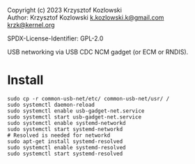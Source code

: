 Copyright (c) 2023 Krzysztof Kozlowski  
Author: Krzysztof Kozlowski <k.kozlowski.k@gmail.com>  
                            <krzk@kernel.org>

SPDX-License-Identifier: GPL-2.0

USB networking via USB CDC NCM gadget (or ECM or RNDIS).

# Install

    sudo cp -r common-usb-net/etc/ common-usb-net/usr/ /
    sudo systemctl daemon-reload
    sudo systemctl enable usb-gadget-net.service
    sudo systemctl start usb-gadget-net.service
    sudo systemctl enable systemd-networkd
    sudo systemctl start systemd-networkd
    # Resolved is needed for networkd
    sudo apt-get install systemd-resolved
    sudo systemctl enable systemd-resolved
    sudo systemctl start systemd-resolved
